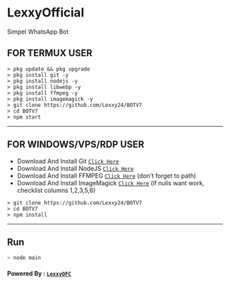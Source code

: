 # LexxyOfficial

Simpel WhatsApp Bot

## FOR TERMUX USER

```
> pkg update && pkg upgrade
> pkg install git -y
> pkg install nodejs -y
> pkg install libwebp -y
> pkg install ffmpeg -y
> pkg install imagemagick -y
> git clone https://github.com/Lexxy24/BOTV7
> cd BOTV7
> npm start
```

---------

## FOR WINDOWS/VPS/RDP USER

* Download And Install Git [`Click Here`](https://git-scm.com/downloads)
* Download And Install NodeJS [`Click Here`](https://nodejs.org/en/download)
* Download And Install FFMPEG [`Click Here`](https://ffmpeg.org/download.html) (don't forget to path)
* Download And Install ImageMagick [`Click Here`](https://imagemagick.org/script/download.php) (if nulis want work,  checklist columns 1,2,3,5,6)

```
> git clone https://github.com/Lexxy24/BOTV7
> cd BOTV7
> npm install
```

---------

## Run

```bash
> node main
```

#### Powered By : [`LexxyOFC`](https://api.whatsapp.com/send/?phone=62857890047322&text&app_absent=0)

